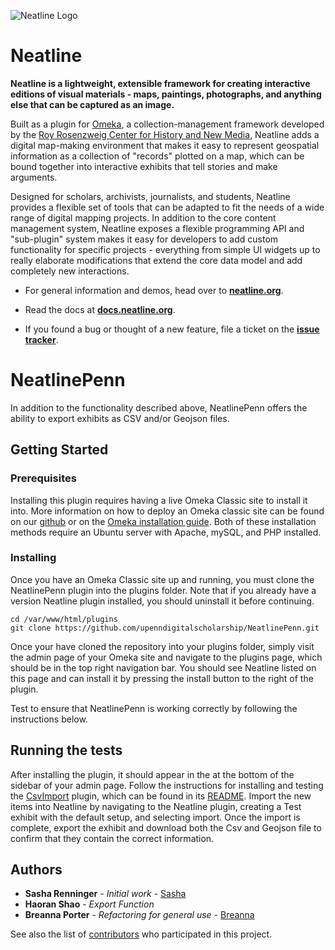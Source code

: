 ![Neatline Logo](http://neatline.org/images/neatline-logo-rgb.png)

# Neatline

**Neatline is a lightweight, extensible framework for creating interactive editions of visual materials - maps, paintings, photographs, and anything else that can be captured as an image.**

Built as a plugin for [Omeka](http://omeka.org/), a collection-management framework developed by the [Roy Rosenzweig Center for History and New Media](http://chnm.gmu.edu/), Neatline adds a digital map-making environment that makes it easy to represent geospatial information as a collection of "records" plotted on a map, which can be bound together into interactive exhibits that tell stories and make arguments.

Designed for scholars, archivists, journalists, and students, Neatline provides a flexible set of tools that can be adapted to fit the needs of a wide range of digital mapping projects. In addition to the core content management system, Neatline exposes a flexible programming API and "sub-plugin" system makes it easy for developers to add custom functionality for specific projects - everything from simple UI widgets up to really elaborate modifications that extend the core data model and add completely new interactions.

  - For general information and demos, head over to **[neatline.org](http://neatline.org/)**.

  - Read the docs at **[docs.neatline.org](http://docs.neatline.org/)**.

  - If you found a bug or thought of a new feature, file a ticket on the **[issue tracker](https://github.com/scholarslab/Neatline/issues)**.

# NeatlinePenn 

In addition to the functionality described above, NeatlinePenn offers the ability to export exhibits as CSV and/or Geojson files.  

## Getting Started

### Prerequisites

Installing this plugin requires having a live Omeka Classic site to install it into.  More information on how to deploy an Omeka classic site can be found on our [github](https://github.com/upenndigitalscholarship/dsdocs/blob/master/omeka_install.md) or on the [Omeka installation guide](https://omeka.org/classic/docs/Installation/Installation/).
Both of these installation methods require an Ubuntu server with Apache, mySQL, and PHP installed. 

### Installing

Once you have an Omeka Classic site up and running, you must clone the NeatlinePenn plugin into the plugins folder. Note that if you already have a version Neatline plugin installed, you should uninstall it before continuing. 

```
cd /var/www/html/plugins
git clone https://github.com/upenndigitalscholarship/NeatlinePenn.git
```

Once your have cloned the repository into your plugins folder, simply visit the admin page of your Omeka site and navigate to the plugins page, which should be in the top right navigation bar.  You should see Neatline listed on this page and can install it by pressing the install button to the right of the plugin.  

Test to ensure that NeatlinePenn is working correctly by following the instructions below. 

## Running the tests

After installing the plugin, it should appear in the at the bottom of the sidebar of your admin page.  Follow the instructions for installing and testing the [CsvImport](https://github.com/upenndigitalscholarship/plugin-CsvImport) plugin, which can be found in its [README](https://github.com/upenndigitalscholarship/plugin-CsvImport/blob/master/README.md). Import the new items into Neatline by navigating to the Neatline plugin, creating a Test exhibit with the default setup, and selecting import. Once the import is complete, export the exhibit and download both the Csv and Geojson file to confirm that they contain the correct information. 


## Authors

* **Sasha Renninger** - *Initial work* - [Sasha](https://github.com/sashafr)
* **Haoran Shao** - *Export Function* 
* **Breanna Porter** - *Refactoring for general use* - [Breanna](https://github.com/breannamporter)

See also the list of [contributors](https://github.com/upenndigitalscholarship/NeatlinePenn/graphs/contributors) who participated in this project.

